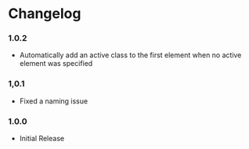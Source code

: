 # Changelog

### 1.0.2
* Automatically add an active class to the first element when no active element was specified

### 1,0.1
* Fixed a naming issue

### 1.0.0
* Initial Release